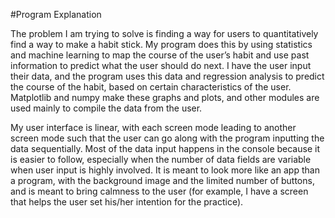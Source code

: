 #Program Explanation


The problem I am trying to solve is finding a way for users to quantitatively find a way to make a habit stick. 
My program does this by using statistics and machine learning to map the course of the user’s habit and use past information to predict what the user should do next. 
I have the user input their data, and the program uses this data and regression analysis to predict the course of the habit, based on certain characteristics of the user. 
Matplotlib and numpy make these graphs and plots, and other modules are used mainly to compile the data from the user.

My user interface is linear, with each screen mode leading to another screen mode such that the user can go along with the program inputting the data sequentially. 
Most of the data input happens in the console because it is easier to follow, especially when the number of data fields are variable when user input is highly involved. 
It is meant to look more like an app than a program, with the background image and the limited number of buttons, and is meant to bring calmness to the user (for example, I have a screen that helps the user set his/her intention for the practice).

